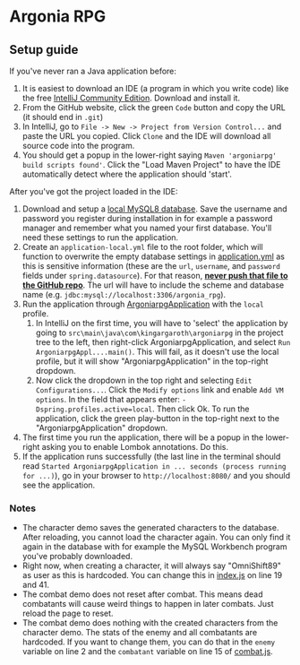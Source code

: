 # Argonia RPG

## Setup guide

If you've never ran a Java application before:
1) It is easiest to download an IDE (a program in which you write code) like the free [IntelliJ Community Edition](https://www.jetbrains.com/idea/download/?section=windows). Download and install it.
2) From the GitHub website, click the green `Code` button and copy the URL (it should end in `.git`)
3) In IntelliJ, go to `File -> New -> Project from Version Control...` and paste the URL you copied. Click `Clone` and the IDE will download all source code into the program.
4) You should get a popup in the lower-right saying `Maven 'argoniarpg' build scripts found'`. Click the "Load Maven Project" to have the IDE automatically detect where the application should 'start'.

After you've got the project loaded in the IDE:
1) Download and setup a [local MySQL8 database](https://dev.mysql.com/downloads/installer/). Save the username and password you register during installation in for example a password manager and remember what you named your first database. You'll need these settings to run the application.
2) Create an `application-local.yml` file to the root folder, which will function to overwrite the empty database settings in [application.yml](\src\main\resources\application.yml) as this is sensitive information (these are the `url`, `username`, and `password` fields under `spring.datasource`). For that reason, **<ins>never push that file to the GitHub repo</ins>**. The url will have to include the scheme and database name (e.g. `jdbc:mysql://localhost:3306/argonia_rpg`).
3) Run the application through [ArgoniarpgApplication](\src\main\java\com\kingargaroth\argoniarpg\ArgoniarpgApplication.java) with the `local` profile.
   1) In IntelliJ on the first time, you will have to 'select' the application by going to `src\main\java\com\kingargaroth\argoniarpg` in the project tree to the left, then right-click ArgoniarpgApplication, and select `Run ArgoniarpgAppl....main()`. This will fail, as it doesn't use the local profile, but it will show "ArgoniarpgApplication" in the top-right dropdown.
   2) Now click the dropdown in the top right and selecting `Edit Configurations...`. Click the `Modify options` link and enable `Add VM options`. In the field that appears enter: `-Dspring.profiles.active=local`. Then click Ok. To run the application, click the green play-button in the top-right next to the "ArgoniarpgApplication" dropdown. 
4) The first time you run the application, there will be a popup in the lower-right asking you to enable Lombok annotations. Do this.
5) If the application runs successfully (the last line in the terminal should read `Started ArgoniarpgApplication in ... seconds (process running for ...)`), go in your browser to `http://localhost:8080/` and you should see the application.

### Notes
* The character demo saves the generated characters to the database. After reloading, you cannot load the character again. You can only find it again in the database with for example the MySQL Workbench program you've probably downloaded.
* Right now, when creating a character, it will always say "OmniShift89" as user as this is hardcoded. You can change this in [index.js](src\main\resources\static\index.js) on line 19 and 41. 
* The combat demo does not reset after combat. This means dead combatants will cause weird things to happen in later combats. Just reload the page to reset.
* The combat demo does nothing with the created characters from the character demo. The stats of the enemy and all combatants are hardcoded. If you want to change them, you can do that in the `enemy` variable on line 2 and the `combatant` variable on line 15 of [combat.js](src\main\resources\static\combat.js).
